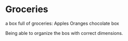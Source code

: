 # Groceries
a box full of groceries:
Apples 
Oranges 
chocolate box

Being able to organize the bos with correct dimensions.
